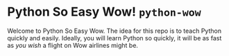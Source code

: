 # Python So Easy Wow! `python-wow`

Welcome to Python So Easy Wow.
The idea for this repo is to teach Python quickly and easily.
Ideally, you will learn Python so quickly,
it will be as fast as *you wish* a flight on Wow airlines might be.
